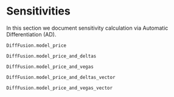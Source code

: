 # Sensitivities

In this section we document sensitivity calculation via Automatic Differentiation (AD).

```@docs
DiffFusion.model_price
```

```@docs
DiffFusion.model_price_and_deltas
```

```@docs
DiffFusion.model_price_and_vegas
```

```@docs
DiffFusion.model_price_and_deltas_vector
```

```@docs
DiffFusion.model_price_and_vegas_vector
```

